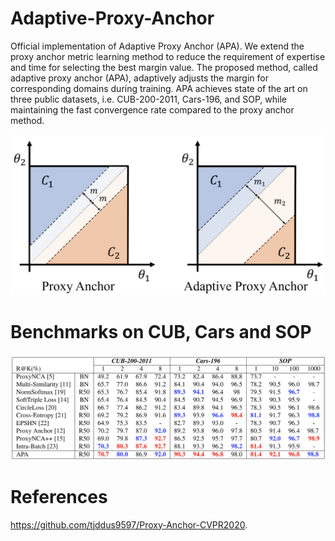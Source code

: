 # Adaptive-Proxy-Anchor
Official implementation of Adaptive Proxy Anchor (APA).
We extend the proxy anchor metric learning method to reduce the requirement of expertise and time for selecting the best margin value. The proposed method, called adaptive proxy anchor (APA), adaptively adjusts the margin for corresponding domains during training. APA achieves state of the art on three public datasets, i.e. CUB-200-2011, Cars-196, and SOP, while maintaining the fast convergence rate compared to the proxy anchor method. 

![image info](./docs/teaser.png)

# Benchmarks on CUB, Cars and SOP

![image info](./docs/results.png)

# References
 https://github.com/tjddus9597/Proxy-Anchor-CVPR2020. 
